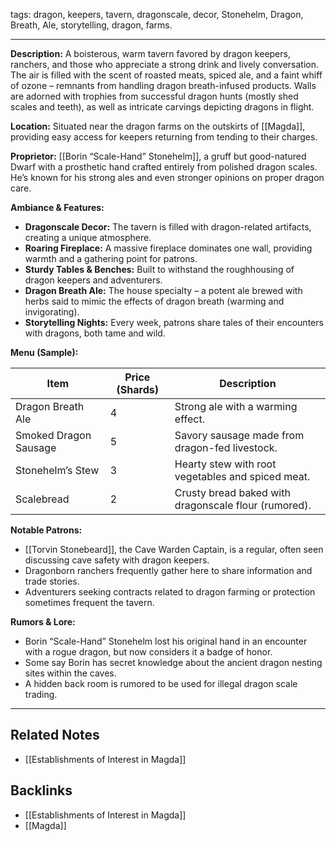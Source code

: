 tags: dragon, keepers, tavern, dragonscale, decor, Stonehelm, Dragon, Breath, Ale, storytelling, dragon, farms.


---
**Description:** A boisterous, warm tavern favored by dragon keepers, ranchers, and those who appreciate a strong drink and lively conversation.  The air is filled with the scent of roasted meats, spiced ale, and a faint whiff of ozone – remnants from handling dragon breath-infused products. Walls are adorned with trophies from successful dragon hunts (mostly shed scales and teeth), as well as intricate carvings depicting dragons in flight.

**Location:** Situated near the dragon farms on the outskirts of [[Magda]], providing easy access for keepers returning from tending to their charges. 

**Proprietor:**  [[Borin “Scale-Hand” Stonehelm]], a gruff but good-natured Dwarf with a prosthetic hand crafted entirely from polished dragon scales. He’s known for his strong ales and even stronger opinions on proper dragon care.

**Ambiance & Features:**

*   **Dragonscale Decor:** The tavern is filled with dragon-related artifacts, creating a unique atmosphere.
*   **Roaring Fireplace:** A massive fireplace dominates one wall, providing warmth and a gathering point for patrons.
*   **Sturdy Tables & Benches:** Built to withstand the roughhousing of dragon keepers and adventurers.
*   **Dragon Breath Ale:** The house specialty – a potent ale brewed with herbs said to mimic the effects of dragon breath (warming and invigorating).
*   **Storytelling Nights:** Every week, patrons share tales of their encounters with dragons, both tame and wild.

**Menu (Sample):**

| Item                | Price (Shards) | Description                                      |
| ------------------- | -------------- | ------------------------------------------------ |
| Dragon Breath Ale    | 4              | Strong ale with a warming effect.                 |
| Smoked Dragon Sausage | 5              | Savory sausage made from dragon-fed livestock.     |
| Stonehelm’s Stew      | 3              | Hearty stew with root vegetables and spiced meat.  |
| Scalebread           | 2              | Crusty bread baked with dragonscale flour (rumored). |

**Notable Patrons:**

*   [[Torvin Stonebeard]], the Cave Warden Captain, is a regular, often seen discussing cave safety with dragon keepers.
*   Dragonborn ranchers frequently gather here to share information and trade stories.
*   Adventurers seeking contracts related to dragon farming or protection sometimes frequent the tavern.

**Rumors & Lore:**

*   Borin “Scale-Hand” Stonehelm lost his original hand in an encounter with a rogue dragon, but now considers it a badge of honor.
*   Some say Borin has secret knowledge about the ancient dragon nesting sites within the caves.
*   A hidden back room is rumored to be used for illegal dragon scale trading.

---

## Related Notes
- [[Establishments of Interest in Magda]]

## Backlinks
- [[Establishments of Interest in Magda]]
- [[Magda]]